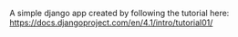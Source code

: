 A simple django app created by following the tutorial here: 
https://docs.djangoproject.com/en/4.1/intro/tutorial01/

